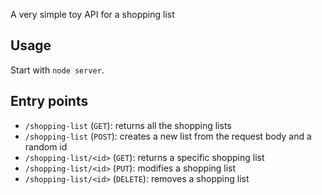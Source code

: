 A very simple toy API for a shopping list

## Usage

Start with `node server`.

## Entry points

- `/shopping-list` (`GET`): returns all the shopping lists
- `/shopping-list` (`POST`): creates a new list from the request body and a random id
- `/shopping-list/<id>` (`GET`): returns a specific shopping list
- `/shopping-list/<id>` (`PUT`): modifies a shopping list
- `/shopping-list/<id>` (`DELETE`): removes a shopping list
